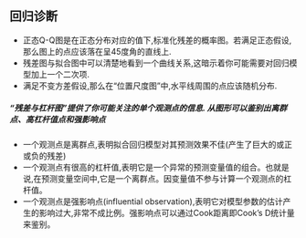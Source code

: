 ## 回归诊断
* 正态Q-Q图是在正态分布对应的值下,标准化残差的概率图。若满足正态假设,那么图上的点应该落在呈45度角的直线上.
* 残差图与拟合图中可以清楚地看到一个曲线关系,这暗示着你可能需要对回归模型加上一个二次项.
* 满足不变方差假设,那么在“位置尺度图”中,水平线周围的点应该随机分布.

##### “残差与杠杆图”提供了你可能关注的单个观测点的信息. 从图形可以鉴别出离群点、高杠杆值点和强影响点
* 一个观测点是离群点,表明拟合回归模型对其预测效果不佳(产生了巨大的或正或负的残差)
* 一个观测点有很高的杠杆值,表明它是一个异常的预测变量值的组合。也就是说,在预测变量空间中,它是一个离群点。因变量值不参与计算一个观测点的杠杆值。
* 一个观测点是强影响点(influential observation),表明它对模型参数的估计产生的影响过大,非常不成比例。强影响点可以通过Cook距离即Cook’s D统计量来鉴别。
